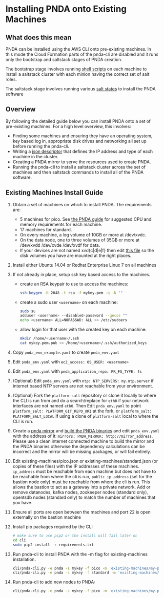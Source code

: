 # Installing PNDA onto Existing Machines

## What does this mean
PNDA can be installed using the AWS CLI onto pre-existing machines. In this mode the Cloud Formation parts of the pnda-cli are disabled and it runs only the bootstrap and saltstack stages of PNDA creation.

The bootstrap stage involves running [shell scripts](../bootstrap-scripts) on each machine to install a saltstack cluster with each minion having the correct set of salt roles.

The saltstack stage involves running various [salt states](https://github.com/pndaproject/platform-salt) to install the PNDA software

## Overview
By following the detailed guide below you can install PNDA onto a set of pre-existing machines. For a high level overview, this involves:

 - Finding some machines and ensuring they have an operating system, key based log in, appropriate disk drives and networking all set up before running the pnda-cli.
 - Writing a [json descriptor](pico.json) that defines the IP address and type of each machine in the cluster.
 - Creating a PNDA mirror to serve the resources used to create PNDA.
 - Running the pnda-cli to install a saltstack cluster across the set of machines and then saltstack commands to install all of the PNDA software.

## Existing Machines Install Guide
1. Obtain a set of machines on which to install PNDA. The requirements are:
   -  5 machines for pico. See [the PNDA guide](https://github.com/pndaproject/pnda-guide/blob/develop/provisioning/aws/PREPARE.md#required-resources) for suggested CPU and memory requirements for each machine.
   - 17 machines for standard.
   - On every machine, a log volume of 10GB or more at /dev/xvdc.
   - On the data node, one to three volumes of 35GB or more at /dev/xvdd /dev/xvde /dev/xvdf for data.
   - If your devices are not named xvd{c|d|e|f} then edit [this file](../bootstrap-scripts/base.sh) so the disk volumes you have are mounted at the right places.
2. Install either Ubuntu 14.04 or Redhat Enterprise Linux 7 on all machines
3. If not already in place, setup ssh key based access to the machines.
   - create an RSA keypair to use to access the machines:

        ```sh
        ssh-keygen -b 2048 -t rsa -f mykey.pem -q -N ""
        ```
   - create a sudo user `<username>` on each machine:

        ```sh
        sudo su
        adduser <username> --disabled-password --gecos ""
        echo <username> ALL=NOPASSWD: ALL >> /etc/sudoers
        ```
   - allow login for that user with the created key on each machine:

        ```sh
        mkdir /home/<username>/.ssh
        cat mykey.pem.pub >> /home/<username>/.ssh/authorized_keys
        ```
4. Copy `pnda_env_example.yaml` to create `pnda_env.yaml`
5. Edit `pnda_env.yaml` with `ec2_access: OS_USER: <username>`
6. Edit `pnda_env.yaml` with `pnda_application_repo: PR_FS_TYPE: fs`
7. (Optional) Edit `pnda_env.yaml` with `ntp: NTP_SERVERS: my.ntp.server` if internet based NTP servers are not reachable from your environment.
8. (Optional) Fork the `platform-salt` repository or clone it locally to where the CLI is run from and do a search/replace for `eth0` if your network interfaces are not named `eth0`. Then Edit `pnda_env.yaml` to point `platform_salt: PLATFORM_GIT_REPO_URI` at the fork, or `platform_salt: PLATFORM_SALT_LOCAL` if using a clone of `platform-salt` local to where the CLI is run.
9. Create a [pnda mirror](https://github.com/pndaproject/pnda/tree/develop/mirror) and [build the PNDA binaries](https://github.com/pndaproject/pnda/tree/develop/build) and edit `pnda_env.yaml` with the address of it: `mirrors: PNDA_MIRROR: http://mirror_address`. Please use a clean internet connected machine to build the mirror and the PNDA binaries otherwise the dependency calculations can be incorrect and the mirror will be missing packages, or will fail entirely.
10. Edit existing-machines/pico.json or existing-machines/standard.json (or copies of these files) with the IP addresses of these machines. `ip_address` must be reachable from each machine but does not have to be reachable from where the cli is run, `public_ip_address` (set for the bastion node only) must be reachable from where the cli is run. This allows the bastion to act as a gateway into a private network. Add or remove datanodes, kafka nodes, zookeeper nodes (standard only), opentsdb nodes (standard only) to match the number of machines that you have.
11. Ensure all ports are open between the machines and port 22 is open externally on the bastion machine
12. Install pip packages required by the CLI

    ```sh
    # make sure to use pip2 or the install will fail later on
    cd cli
    sudo pip2 install -r requirements.txt
    ```
13. Run pnda-cli to install PNDA with the -m flag for existing-machines installation.

    ```sh
    cli/pnda-cli.py -e pnda -s mykey -f pico -m 'existing-machines/my-pico.json' create
    cli/pnda-cli.py -e pnda -s mykey -f standard -m 'existing-machines/my-standard.json' create
    ```
14. Run pnda-cli to add new nodes to PNDA:

    ```sh
    cli/pnda-cli.py -e pnda -s mykey -f pico -m 'existing-machines/my-pico.json' expand
    ```
